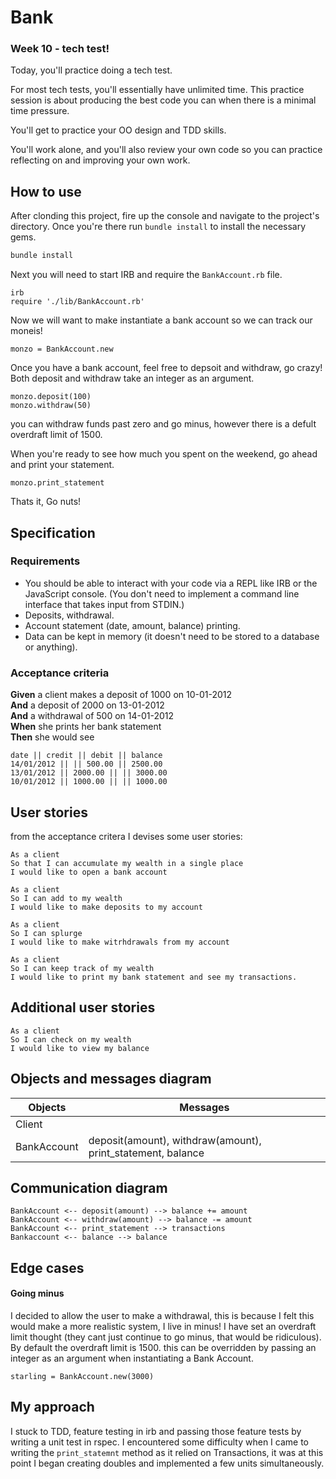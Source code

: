 # Bank
### Week 10 - tech test!

Today, you'll practice doing a tech test.

For most tech tests, you'll essentially have unlimited time.  This practice session is about producing the best code you can when there is a minimal time pressure.

You'll get to practice your OO design and TDD skills.

You'll work alone, and you'll also review your own code so you can practice reflecting on and improving your own work.

## How to use 

After clonding this project, fire up the console and navigate to the project's directory.
Once you're there run `bundle install` to install the necessary gems.

```bash
bundle install
```

Next you will need to start IRB and require the `BankAccount.rb` file.

```
irb
require './lib/BankAccount.rb'
```

Now we will want to make instantiate a bank account so we can track our moneis!
```
monzo = BankAccount.new
```

Once you have a bank account, feel free to depsoit and withdraw, go crazy! Both deposit and withdraw take an integer as an argument.
```
monzo.deposit(100)
monzo.withdraw(50)
```
you can withdraw funds past zero and go minus, however there is a defult overdraft limit of 1500. 

When you're ready to see how much you spent on the weekend, go ahead and print your statement.
```
monzo.print_statement
```
Thats it, 
Go nuts!

## Specification

### Requirements

* You should be able to interact with your code via a REPL like IRB or the JavaScript console.  (You don't need to implement a command line interface that takes input from STDIN.)
* Deposits, withdrawal.
* Account statement (date, amount, balance) printing.
* Data can be kept in memory (it doesn't need to be stored to a database or anything).

### Acceptance criteria

**Given** a client makes a deposit of 1000 on 10-01-2012  
**And** a deposit of 2000 on 13-01-2012  
**And** a withdrawal of 500 on 14-01-2012  
**When** she prints her bank statement  
**Then** she would see

```
date || credit || debit || balance
14/01/2012 || || 500.00 || 2500.00
13/01/2012 || 2000.00 || || 3000.00
10/01/2012 || 1000.00 || || 1000.00
```


## User stories

from the acceptance critera I devises some user stories:

```
As a client
So that I can accumulate my wealth in a single place
I would like to open a bank account

As a client
So I can add to my wealth
I would like to make deposits to my account

As a client
So I can splurge
I would like to make witrhdrawals from my account

As a client
So I can keep track of my wealth
I would like to print my bank statement and see my transactions.
```

## Additional user stories
```
As a client
So I can check on my wealth
I would like to view my balance
```

##  Objects and messages diagram

Objects  | Messages
------------- | -------------
Client  |
BankAccount  | deposit(amount), withdraw(amount), print_statement, balance


##  Communication diagram

```
BankAccount <-- deposit(amount) --> balance += amount 
BankAccount <-- withdraw(amount) --> balance -= amount
BankAccount <-- print_statement --> transactions
Bankaccount <-- balance --> balance
```


## Edge cases
#### Going minus
I decided to allow the user to make a withdrawal, this is because I felt this would make a more realistic system, I live in minus!
I have set an overdraft limit thought (they cant just continue to go minus, that would be ridiculous). By default the overdraft limit is 1500. this can be overridden by passing an integer as an argument when instantiating a Bank Account.

```
starling = BankAccount.new(3000)
```

## My approach
I stuck to TDD, feature testing in irb and passing those feature tests by writing a unit test in rspec. I encountered some difficulty when I came to writing the `print_statemnt` method as it relied on Transactions, it was at this point I began creating doubles and implemented a few units simultaneously.
